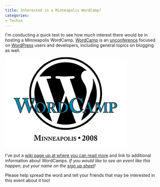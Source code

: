 ```yaml
---
title: Interested in a Minneapolis WordCamp?
categories:
- Techie
---
```


I'm conducting a quick test to see how much interest there would be in hosting a Minneapolis WordCamp. [WordCamp](http://wordcamp.org/) is an [unconference](http://en.wikipedia.org/wiki/Unconference) focused on [WordPress](http://www.wordpress.org/) users and developers, including general topics on blogging as well.

![wordcamp-minneapolis.jpg](/assets/posts/2008/wordcamp-minneapolis2.jpg)

I've put a [wiki page up at where you can read more](http://wiki.thingelstad.com/MinneWordCamp) and link to additional information about WordCamps. _If you would like to see an event like this happen, put your name on the [sign up sheet](http://wiki.thingelstad.com/MinneWordCamp/SignUpSheet)!_

Please help spread the word and tell your friends that may be interested in this event about it too!

